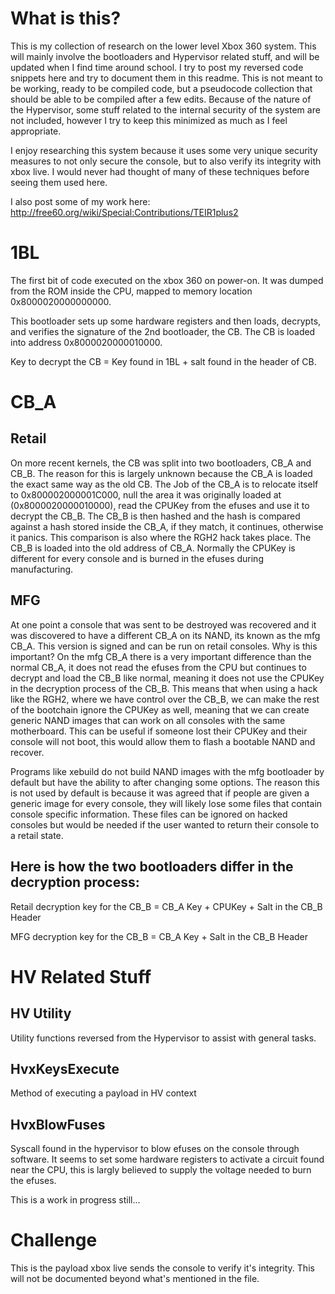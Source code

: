 # What is this?
This is my collection of research on the lower level Xbox 360 system. This will mainly involve the bootloaders and Hypervisor related stuff, and will be updated when I find time around school. I try to post my reversed code snippets here and try to document them in this readme. This is not meant to be working, ready to be compiled code, but a pseudocode collection that should be able to be compiled after a few edits. Because of the nature of the Hypervisor, some stuff related to the internal security of the system are not included, however I try to keep this minimized as much as I feel appropriate.

I enjoy researching this system because it uses some very unique security measures to not only secure the console, but to also verify its integrity with xbox live. I would never had thought of many of these techniques before seeing them used here.

I also post some of my work here: http://free60.org/wiki/Special:Contributions/TEIR1plus2

# 1BL
The first bit of code executed on the xbox 360 on power-on. It was dumped from the ROM inside the CPU, mapped to memory location 0x8000020000000000.

This bootloader sets up some hardware registers and then loads, decrypts, and verifies the signature of the 2nd bootloader, the CB. The CB is loaded into address 0x8000020000010000.

Key to decrypt the CB = Key found in 1BL + salt found in the header of CB.

# CB_A
## Retail
On more recent kernels, the CB was split into two bootloaders, CB_A and CB_B. The reason for this is largely unknown because the CB_A is loaded the exact same way as the old CB. The Job of the CB_A is to relocate itself to 0x800002000001C000, null the area it was originally loaded at (0x8000020000010000), read the CPUKey from the efuses and use it to decrypt the CB_B. The CB_B is then hashed and the hash is compared against a hash stored inside the CB_A, if they match, it continues, otherwise it panics. This comparison is also where the RGH2 hack takes place. The CB_B is loaded into the old address of CB_A. Normally the CPUKey is different for every console and is burned in the efuses during manufacturing.

## MFG
At one point a console that was sent to be destroyed was recovered and it was discovered to have a different CB_A on its NAND, its known as the mfg CB_A. This version is signed and can be run on retail consoles. Why is this important? On the mfg CB_A there is a very important difference than the normal CB_A, it does not read the efuses from the CPU but continues to decrypt and load the CB_B like normal, meaning it does not use the CPUKey in the decryption process of the CB_B. This means that when using a hack like the RGH2, where we have control over the CB_B, we can make the rest of the bootchain ignore the CPUKey as well, meaning that we can create generic NAND images that can work on all consoles with the same motherboard. This can be useful if someone lost their CPUKey and their console will not boot, this would allow them to flash a bootable NAND and recover.

Programs like xebuild do not build NAND images with the mfg bootloader by default but have the ability to after changing some options. The reason this is not used by default is because it was agreed that if people are given a generic image for every console, they will likely lose some files that contain console specific information. These files can be ignored on hacked consoles but would be needed if the user wanted to return their console to a retail state.

## Here is how the two bootloaders differ in the decryption process:

Retail decryption key for the CB_B = CB_A Key + CPUKey + Salt in the CB_B Header

MFG decryption key for the CB_B = CB_A Key + Salt in the CB_B Header

# HV Related Stuff
## HV Utility
Utility functions reversed from the Hypervisor to assist with general tasks.

## HvxKeysExecute
Method of executing a payload in HV context

## HvxBlowFuses
Syscall found in the hypervisor to blow efuses on the console through software. It seems to set some hardware registers to activate a circuit found near the CPU, this is largly believed to supply the voltage needed to burn the efuses.

This is a work in progress still...

# Challenge
This is the payload xbox live sends the console to verify it's integrity. This will not be documented beyond what's mentioned in the file.
